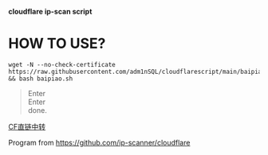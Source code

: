 **cloudflare ip-scan script**  

  
  
HOW TO USE?
=================================================================================================================================
    wget -N --no-check-certificate https://raw.githubusercontent.com/adm1nSQL/cloudflarescript/main/baipiao.sh && bash baipiao.sh
  


  
  > Enter  
  > Enter  
  done.
  

[CF直链中转](https://proxy.freecdn.workers.dev/)    
  
    
      
        
          
          
Program from https://github.com/ip-scanner/cloudflare
